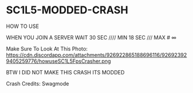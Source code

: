 # SC1L5-MODDED-CRASH

HOW TO USE

WHEN YOU JOIN A SERVER WAIT 30 SEC //// MIN 18 SEC /// MAX # ∞

Make Sure To Look At This Photo: https://cdn.discordapp.com/attachments/926922865188696116/926923929405259776/howuseSC1L5FpsCrasher.png

BTW I DID NOT MAKE THIS CRASH ITS MODDED

Crash Credits: Swagmode

